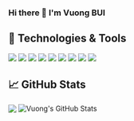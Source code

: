 ### Hi there 👋 I'm Vuong BUI

<!--
**vuong-buihv/vuong-buihv** is a ✨ _special_ ✨ repository because its `README.md` (this file) appears on your GitHub profile.

Here are some ideas to get you started:

- 🔭 I’m currently working on ...
- 🌱 I’m currently learning ...
- 👯 I’m looking to collaborate on ...
- 🤔 I’m looking for help with ...
- 💬 Ask me about ...
- 📫 How to reach me: ...
- 😄 Pronouns: ...
- ⚡ Fun fact: ...
-->


## 🔧 Technologies & Tools
![](https://img.shields.io/badge/Code-Java-informational?style=flat&logo=java&logoColor=white&color=2bbc8a)
![](https://img.shields.io/badge/Code-Spring%20Boot-informational?style=flat&logo=spring&logoColor=white&color=2bbc8a)
![](https://img.shields.io/badge/Code-TypeScript-informational?style=flat&logo=typescript&logoColor=white&color=2bbc8a)
![](https://img.shields.io/badge/Code-JavaScript-informational?style=flat&logo=javascript&logoColor=white&color=2bbc8a)
![](https://img.shields.io/badge/Code-Angular-informational?style=flat&logo=angular&logoColor=white&color=2bbc8a)
![](https://img.shields.io/badge/Code-Python-informational?style=flat&logo=python&logoColor=white&color=2bbc8a)
![](https://img.shields.io/badge/Tools-PostgreSQL-informational?style=flat&logo=postgresql&logoColor=white&color=2bbc8a)
![](https://img.shields.io/badge/Tools-Docker-informational?style=flat&logo=docker&logoColor=white&color=2bbc8a)
![](https://img.shields.io/badge/Editor-IntelliJ_IDEA-informational?style=flat&logo=intellij-idea&logoColor=white&color=2bbc8a)

## &#x1f4c8; GitHub Stats
<a>
  <img align="center" src="https://github-readme-stats.vercel.app/api/top-langs/?username=vuong-buihv&hide=tex&bg_color=30,e96443,904e95&title_color=fff&text_color=fff" />
</a>
<a>
  <img align="center" src="https://github-readme-stats.vercel.app/api?username=vuong-buihv&show_icons=true&line_height=27&count_private=true&bg_color=30,e96443,904e95&title_color=fff&text_color=fff" alt="Vuong's GitHub Stats" />
</a>



